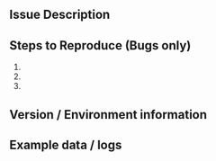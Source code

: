 <!--- IMPORTANT: Please apply the relevant labels -->

## Issue Description
<!--- Describe the feature, enhancement or bug -->

## Steps to Reproduce (Bugs only)
<!--- reproduce this bug. Include code to reproduce, if relevant -->
1.
2.
3.

## Version / Environment information
<!--- OS / platform / environment used -->
<!--- affected Oasis versions -->
<!--- last working configuration -->

## Example data / logs
<!--- zipped input files or code snippets -->
<!--- screenshots, error traces or logs -->

